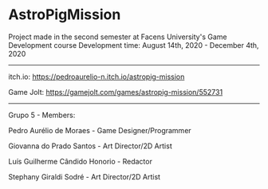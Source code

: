 # AstroPigMission
Project made in the second semester at Facens University's Game Development course
Development time: August 14th, 2020 - December 4th, 2020


****************************************



itch.io: https://pedroaurelio-n.itch.io/astropig-mission


Game Jolt: https://gamejolt.com/games/astropig-mission/552731


****************************************


Grupo 5 - Members:

Pedro Aurélio de Moraes - Game Designer/Programmer

Giovanna do Prado Santos - Art Director/2D Artist

Luís Guilherme Cândido Honorio - Redactor

Stephany Giraldi Sodré - Art Director/2D Artist
